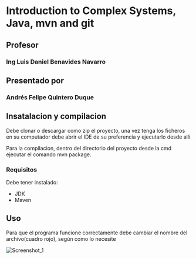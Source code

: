 ﻿# Introduction to Complex Systems, Java, mvn and git
## Profesor 
### Ing Luis Daniel Benavides Navarro
## Presentado por 
### Andrés Felipe Quintero Duque

## Insatalacion y compilacion
Debe clonar o descargar como zip el proyecto, una vez tenga los ficheros en su computador debe abrir el IDE de su preferencia y ejecutarlo desde alli

Para la compilacion, dentro del directorio del proyecto desde la cmd ejecutar el comando mvn package.

### Requisitos
Debe tener instalado:
* JDK 
* Maven 
## Uso 
Para que el programa funcione correctamente debe cambiar el nombre del archivo(cuadro rojo), según como lo necesite

![Screenshot_1](https://user-images.githubusercontent.com/48091585/90182930-4e700680-dd78-11ea-9349-b4954c1e667b.png)
